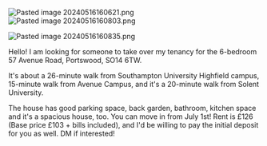 ![Pasted image 20240516160621.png](pasted_image_20240516160621.png)
![Pasted image 20240516160803.png](pasted_image_20240516160803.png)

![Pasted image 20240516160835.png](pasted_image_20240516160835.png)

Hello! I am looking for someone to take over my tenancy for the 6-bedroom 57 Avenue Road, Portswood, SO14 6TW.

It's about a 26-minute walk from Southampton University Highfield campus, 15-minute walk from Avenue Campus, and it's a 20-minute walk from Solent University.

The house has good parking space, back garden, bathroom, kitchen space and it's a spacious house, too. You can move in from July 1st! Rent is £126 (Base price £103 + bills included), and I'd be willing to pay the initial deposit for you as well. DM if interested!